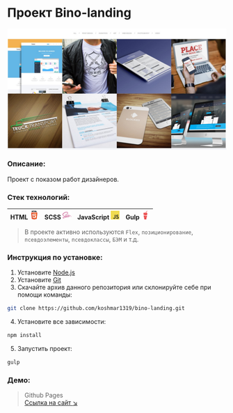 # Проект Bino-landing

<kbd> <img width="900" height="auto" align="center" alt="Превью проекта" src="./bino_preview.jpg"> </kbd>

### Описание:
Проект с показом работ дизайнеров.

### Стек технологий:

| HTML <code><img  height="20"  src="https://raw.githubusercontent.com/github/explore/80688e429a7d4ef2fca1e82350fe8e3517d3494d/topics/html/html.png"></code> | SCSS <code><img  height="20"  src="https://raw.githubusercontent.com/github/explore/80688e429a7d4ef2fca1e82350fe8e3517d3494d/topics/sass/sass.png"></code> | JavaScript <code><img  height="20"  src="https://raw.githubusercontent.com/github/explore/80688e429a7d4ef2fca1e82350fe8e3517d3494d/topics/javascript/javascript.png"></code> | Gulp <code><img  height="20"  src="https://raw.githubusercontent.com/github/explore/80688e429a7d4ef2fca1e82350fe8e3517d3494d/topics/gulp/gulp.png"></code> |
|---|---|---|---|

>  В проекте активно используются `Flex`, `позиционирование`, `псевдоэлементы`, `псевдоклассы`,  `БЭМ` и т.д.

### Инструкция по установке:
1. Установите [Node.js](https://nodejs.org/en/ "ссылка на сайт Node.js")
2. Установите [Git](https://git-scm.com/ "ссылка на сайт Git")
3. Скачайте архив данного репозитория или склонируйте себе при помощи команды:
```sh
git clone https://github.com/koshmar1319/bino-landing.git
```
4. Установите все зависимости:
```sh
npm install
```
5. Запустить проект:
```sh
gulp
```

### Демо:
> Github Pages <br/>[Ссылка на сайт :arrow_lower_right:](https://koshmar1319.github.io/bino-landing/index.html "ссылка на сайт")
